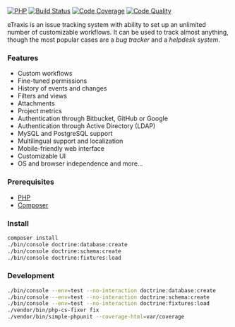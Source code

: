 [![PHP](https://img.shields.io/badge/PHP-7.0%2B-blue.svg)](https://php.net/migration70)
[![Build Status](https://travis-ci.org/etraxis/etraxis.svg?branch=master)](https://travis-ci.org/etraxis/etraxis)
[![Code Coverage](https://scrutinizer-ci.com/g/etraxis/etraxis/badges/coverage.png?b=master)](https://scrutinizer-ci.com/g/etraxis/etraxis/?branch=master)
[![Code Quality](https://scrutinizer-ci.com/g/etraxis/etraxis/badges/quality-score.png?b=master)](https://scrutinizer-ci.com/g/etraxis/etraxis/?branch=master)

eTraxis is an issue tracking system with ability to set up an unlimited number of customizable workflows.
It can be used to track almost anything, though the most popular cases are a *bug tracker* and a *helpdesk system*.

### Features

* Custom workflows
* Fine-tuned permissions
* History of events and changes
* Filters and views
* Attachments
* Project metrics
* Authentication through Bitbucket, GitHub or Google
* Authentication through Active Directory (LDAP)
* MySQL and PostgreSQL support
* Multilingual support and localization
* Mobile-friendly web interface
* Customizable UI
* OS and browser independence
and more...

### Prerequisites

* [PHP](https://php.net/)
* [Composer](https://getcomposer.org/)

### Install

```bash
composer install
./bin/console doctrine:database:create
./bin/console doctrine:schema:create
./bin/console doctrine:fixtures:load
```

### Development

```bash
./bin/console --env=test --no-interaction doctrine:database:create
./bin/console --env=test --no-interaction doctrine:schema:create
./bin/console --env=test --no-interaction doctrine:fixtures:load
./vendor/bin/php-cs-fixer fix
./vendor/bin/simple-phpunit --coverage-html=var/coverage
```
